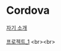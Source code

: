 # Cordova

[자기 소개](https://yeoung-day.github.io/Cordova/week2/report/project/info.html)
<br><br>
[프로젝트_1](https://yeoung-day.github.io/Cordova/week2/report/project_1(2023_09_21)/index.html)
<br><br>


